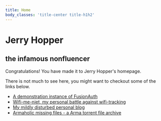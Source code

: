 ```yaml
---
title: Home
body_classes: 'title-center title-h1h2'
---
```


# Jerry Hopper
## the infamous nonfluencer

Congratulations! You have made it to Jerry Hopper's homepage.

There is not much to see here, you might want to checkout some of the links below.

* [A demonstration instance of FusionAuth ](https://fusionauth-demo.jerryhopper.com)
* [Wifi-me-niet, my personal battle against wifi-tracking ](http://wifi-me-niet.jerryhopper.com/)
* [My mildly disturbed personal blog ](http://blog.jerryhopper.com)
* [Armaholic missing files - a Arma torrent file archive ](http://bidentify.jerryhopper.com/)




